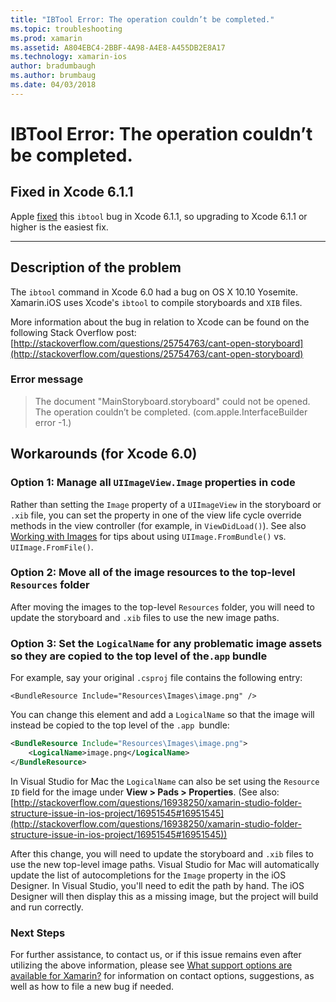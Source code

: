 ```yaml
---
title: "IBTool Error: The operation couldn’t be completed."
ms.topic: troubleshooting
ms.prod: xamarin
ms.assetid: A804EBC4-2BBF-4A98-A4E8-A455DB2E8A17
ms.technology: xamarin-ios
author: bradumbaugh
ms.author: brumbaug
ms.date: 04/03/2018
---
```


# IBTool Error: The operation couldn’t be completed.

## Fixed in Xcode 6.1.1

Apple [fixed](https://developer.apple.com/library/content/documentation/Xcode/Conceptual/RN-Xcode-Archive/Chapters/xc6_release_notes.html#//apple_ref/doc/uid/TP40016994-CH4-SW1) this `ibtool` bug in Xcode 6.1.1, so upgrading to Xcode 6.1.1 or higher is the easiest fix.

* * *

## Description of the problem

The `ibtool` command in Xcode 6.0 had a bug on OS X 10.10 Yosemite. Xamarin.iOS uses Xcode's `ibtool` to compile storyboards and `XIB` files.

More information about the bug in relation to Xcode can be found on the following Stack Overflow post: [http://stackoverflow.com/questions/25754763/cant-open-storyboard](http://stackoverflow.com/questions/25754763/cant-open-storyboard)

### Error message

> The document "MainStoryboard.storyboard" could not be opened. The operation couldn’t be completed. (com.apple.InterfaceBuilder error -1.)

## Workarounds (for Xcode 6.0)

### Option 1: Manage all `UIImageView.Image` properties in code

Rather than setting the `Image` property of a `UIImageView` in the storyboard or `.xib` file, you can set the property in one of the view life cycle override methods in the view controller (for example, in `ViewDidLoad()`). See also [Working with Images](~/ios/app-fundamentals/images-icons/index.md) for tips about using `UIImage.FromBundle()` vs. `UIImage.FromFile()`.

### Option 2: Move all of the image resources to the top-level `Resources` folder

After moving the images to the top-level `Resources` folder, you will need to update the storyboard and `.xib` files to use the new image paths.

### Option 3: Set the `LogicalName` for any problematic image assets so they are copied to the top level of the`.app` bundle

For example, say your original `.csproj` file contains the following entry:

`<BundleResource Include="Resources\Images\image.png" />`

You can change this element and add a `LogicalName` so that the image will instead be copied to the top level of the `.app `bundle:

```xml
<BundleResource Include="Resources\Images\image.png">
    <LogicalName>image.png</LogicalName>
</BundleResource>
```

In Visual Studio for Mac the `LogicalName` can also be set using the `Resource ID` field for the image under **View > Pads > Properties**. (See also: [http://stackoverflow.com/questions/16938250/xamarin-studio-folder-structure-issue-in-ios-project/16951545#16951545](http://stackoverflow.com/questions/16938250/xamarin-studio-folder-structure-issue-in-ios-project/16951545#16951545))

After this change, you will need to update the storyboard and `.xib` files to use the new top-level image paths. Visual Studio for Mac will automatically update the list of autocompletions for the `Image` property in the iOS Designer. In Visual Studio, you'll need to edit the path by hand. The iOS Designer will then display this as a missing image, but the project will build and run correctly.

### Next Steps

For further assistance, to contact us, or if this issue remains even after utilizing the above information, please see [What support options are available for Xamarin?](~/cross-platform/troubleshooting/support-options.md) for information on contact options, suggestions, as well as how to file a new bug if needed. 

